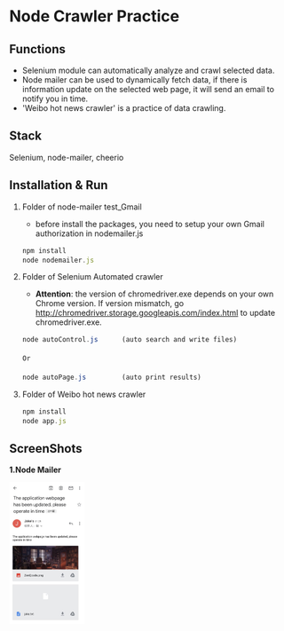 # Node Crawler Practice


## Functions

- Selenium module can automatically analyze and crawl selected data.
- Node mailer can be used to dynamically  fetch data, if there is information update on the selected web page, it will send an email to notify you in time.
- 'Weibo hot news crawler' is a practice of data crawling.

## Stack

Selenium, node-mailer, cheerio



## Installation & Run

1. Folder of node-mailer test_Gmail

   + before install the packages, you need to setup your own Gmail authorization in nodemailer.js

   ```js
   npm install 
   node nodemailer.js
   ```

   

2. Folder of Selenium Automated crawler

   - **Attention**:  the version of chromedriver.exe  depends on your own Chrome version.  If  version mismatch, go http://chromedriver.storage.googleapis.com/index.html to update chromedriver.exe.

   ```js
   node autoControl.js      (auto search and write files)
   
   Or
   
   node autoPage.js         (auto print results)
   ```

3. Folder of Weibo hot news crawler

   ```js
   npm install 
   node app.js
   ```

   



## ScreenShots

**1.Node Mailer**

<img src="README.assets/WeChat Image_20200814014114.jpg" alt="WeChat Image_20200814014114" style="zoom:25%;" />

